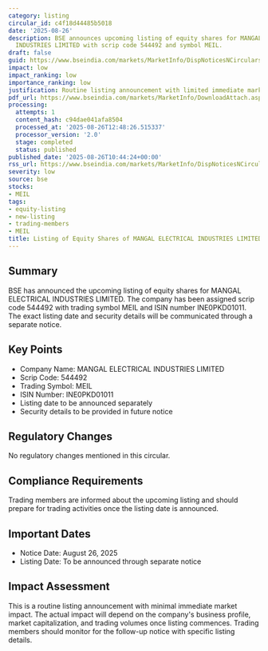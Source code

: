```yaml
---
category: listing
circular_id: c4f18d44485b5018
date: '2025-08-26'
description: BSE announces upcoming listing of equity shares for MANGAL ELECTRICAL
  INDUSTRIES LIMITED with scrip code 544492 and symbol MEIL.
draft: false
guid: https://www.bseindia.com/markets/MarketInfo/DispNoticesNCirculars.aspx?Noticeid={A6842196-75DD-4023-B1D1-79D7BD64EBD6}&noticeno=20250826-13&dt=08/26/2025&icount=13&totcount=38&flag=0
impact: low
impact_ranking: low
importance_ranking: low
justification: Routine listing announcement with limited immediate market impact
pdf_url: https://www.bseindia.com/markets/MarketInfo/DownloadAttach.aspx?id=20250826-13&attachedId=
processing:
  attempts: 1
  content_hash: c94dae041afa8504
  processed_at: '2025-08-26T12:48:26.515337'
  processor_version: '2.0'
  stage: completed
  status: published
published_date: '2025-08-26T10:44:24+00:00'
rss_url: https://www.bseindia.com/markets/MarketInfo/DispNoticesNCirculars.aspx?Noticeid={A6842196-75DD-4023-B1D1-79D7BD64EBD6}&noticeno=20250826-13&dt=08/26/2025&icount=13&totcount=38&flag=0
severity: low
source: bse
stocks:
- MEIL
tags:
- equity-listing
- new-listing
- trading-members
- MEIL
title: Listing of Equity Shares of MANGAL ELECTRICAL INDUSTRIES LIMITED
---
```


## Summary

BSE has announced the upcoming listing of equity shares for MANGAL ELECTRICAL INDUSTRIES LIMITED. The company has been assigned scrip code 544492 with trading symbol MEIL and ISIN number INE0PKD01011. The exact listing date and security details will be communicated through a separate notice.

## Key Points

- Company Name: MANGAL ELECTRICAL INDUSTRIES LIMITED
- Scrip Code: 544492
- Trading Symbol: MEIL
- ISIN Number: INE0PKD01011
- Listing date to be announced separately
- Security details to be provided in future notice

## Regulatory Changes

No regulatory changes mentioned in this circular.

## Compliance Requirements

Trading members are informed about the upcoming listing and should prepare for trading activities once the listing date is announced.

## Important Dates

- Notice Date: August 26, 2025
- Listing Date: To be announced through separate notice

## Impact Assessment

This is a routine listing announcement with minimal immediate market impact. The actual impact will depend on the company's business profile, market capitalization, and trading volumes once listing commences. Trading members should monitor for the follow-up notice with specific listing details.